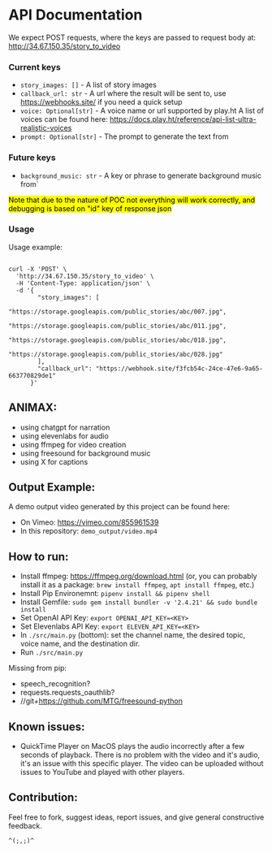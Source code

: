 # API Documentation
We expect POST requests, where the keys are passed to request body at:
 http://34.67.150.35/story_to_video
### Current keys
- `story_images: []` - A list of story images
- `callback_url: str` - A url where the result will be sent to, use https://webhooks.site/ if you need a quick setup
- `voice: Optional[str]` - A voice name or url supported by play.ht
  A list of voices can be found here: https://docs.play.ht/reference/api-list-ultra-realistic-voices
- `prompt: Optional[str]` - The prompt to generate the text from
### Future keys
- `background_music: str` - A key or phrase to generate background music from`
    
<mark>Note that due to the nature of POC not everything will work correctly, and debugging is based on "id" key of response json</mark>
### Usage 
Usage example:

```

curl -X 'POST' \
  'http://34.67.150.35/story_to_video' \
  -H 'Content-Type: application/json' \
  -d '{
        "story_images": [
            "https://storage.googleapis.com/public_stories/abc/007.jpg",
            "https://storage.googleapis.com/public_stories/abc/011.jpg",
            "https://storage.googleapis.com/public_stories/abc/018.jpg",
            "https://storage.googleapis.com/public_stories/abc/028.jpg"
        ],
        "callback_url": "https://webhook.site/f3fcb54c-24ce-47e6-9a65-663770829de1"
      }'
```




## ANIMAX:
- using chatgpt for narration
- using elevenlabs for audio
- using ffmpeg for video creation
- using freesound for background music
- using X for captions


## Output Example:
A demo output video generated by this project can be found here:
- On Vimeo: https://vimeo.com/855961539
- In this repository: `demo_output/video.mp4`

## How to run:
- Install ffmpeg: https://ffmpeg.org/download.html
    (or, you can probably install it as a package: `brew install ffmpeg`, `apt install ffmpeg`, etc.)
- Install Pip Environemnt: `pipenv install && pipenv shell`
- Install Gemfile: `sudo gem install bundler -v '2.4.21' && sudo bundle install`
- Set OpenAI API Key: `export OPENAI_API_KEY=<KEY>`
- Set Elevenlabs API Key: `export ELEVEN_API_KEY=<KEY>`
- In `./src/main.py` (bottom): set the channel name, the desired topic, voice name, and the destination dir.
- Run `./src/main.py`

Missing from pip:
- speech_recognition?
- requests.requests_oauthlib?
- //git+https://github.com/MTG/freesound-python


## Known issues:
- QuickTime Player on MacOS plays the audio incorrectly after a few seconds of playback. There is no problem with the video and it's audio, it's an issue with this specific player. The video can be uploaded without issues to YouTube and played with other players.

## Contribution:
Feel free to fork, suggest ideas, report issues, and give general constructive feedback.

`^(;,;)^`